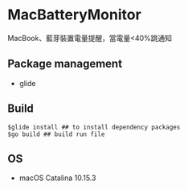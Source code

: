 # MacBatteryMonitor
MacBook、藍芽裝置電量提醒，當電量<40%跳通知

## Package management
* glide

## Build
```
$glide install ## to install dependency packages
$go build ## build run file
```

## OS
* macOS Catalina 10.15.3
